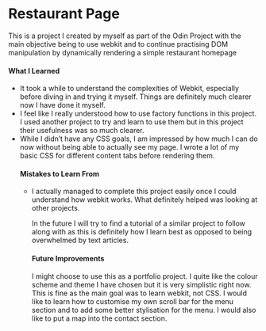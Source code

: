 # Restaurant Page

This is a project I created by myself as part of the Odin Project with the main objective being to use webkit and to continue practising DOM manipulation by dynamically rendering a simple restaurant homepage

<h4>What I Learned</h4>
<ul>
<li>It took a while to understand the complexities of Webkit, especially before diving in and trying it myself. Things are definitely much clearer now I have done it myself.</li>
<li>I feel like I really understood how to use factory functions in this project. I used another project to try and learn to use them but in this project their usefulness was so much clearer.</li>
<li>While I didn’t have any CSS goals, I am impressed by how much I can do now without being able to actually see my page. I wrote a lot of my basic CSS for different content tabs before rendering them.</li>


<h4>Mistakes to Learn From</h4>
<ul>
<li>I actually managed to complete this project easily once I could understand how webkit works. What definitely helped was looking at other projects.

In the future I will try to find a tutorial of a similar project to follow along with as this is definitely how I learn best as opposed to being overwhelmed by text articles.

<h4>Future Improvements</h4>

I might choose to use this as a portfolio project. I quite like the colour scheme and theme I have chosen but it is very simplistic right now. This is fine as the main goal was to learn webkit, not CSS. I would like to learn how to customise my own scroll bar for the menu section and to add some better stylisation for the menu. I would also like to put a map into the contact section. 
